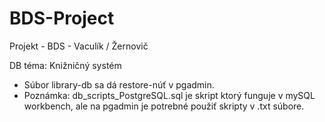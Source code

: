 # BDS-Project
Projekt  - BDS - Vaculík / Žernovič

DB téma: 
Knižničný systém

- Súbor library-db sa dá restore-núť v pgadmin.
- Poznámka: db_scripts_PostgreSQL.sql je skript ktorý funguje v mySQL workbench, ale na pgadmin je
potrebné použiť skripty v .txt súbore.

